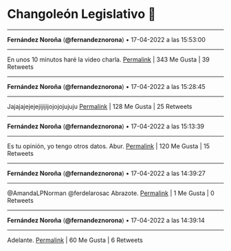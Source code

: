 # Changoleón Legislativo 🙈
*****
**Fernández Noroña** (**@fernandeznorona**) • 17-04-2022 a las 15:53:00
*****
En unos 10 minutos haré la video charla.
[Permalink](https://twitter.com/fernandeznorona/status/1515840785970720770) | 343 Me Gusta | 39 Retweets
*****
**Fernández Noroña** (**@fernandeznorona**) • 17-04-2022 a las 15:28:45
*****
Jajajajejejejijijijojojojujuju
[Permalink](https://twitter.com/fernandeznorona/status/1515834682155405318) | 128 Me Gusta | 25 Retweets
*****
**Fernández Noroña** (**@fernandeznorona**) • 17-04-2022 a las 15:13:39
*****
Es tu opinión, yo tengo otros datos. Abur.
[Permalink](https://twitter.com/fernandeznorona/status/1515830880752836608) | 120 Me Gusta | 15 Retweets
*****
**Fernández Noroña** (**@fernandeznorona**) • 17-04-2022 a las 14:39:27
*****
@AmandaLPNorman @ferdelarosac Abrazote.
[Permalink](https://twitter.com/fernandeznorona/status/1515822274254979078) | 1 Me Gusta | 0 Retweets
*****
**Fernández Noroña** (**@fernandeznorona**) • 17-04-2022 a las 14:39:14
*****
Adelante.
[Permalink](https://twitter.com/fernandeznorona/status/1515822221410934785) | 60 Me Gusta | 6 Retweets